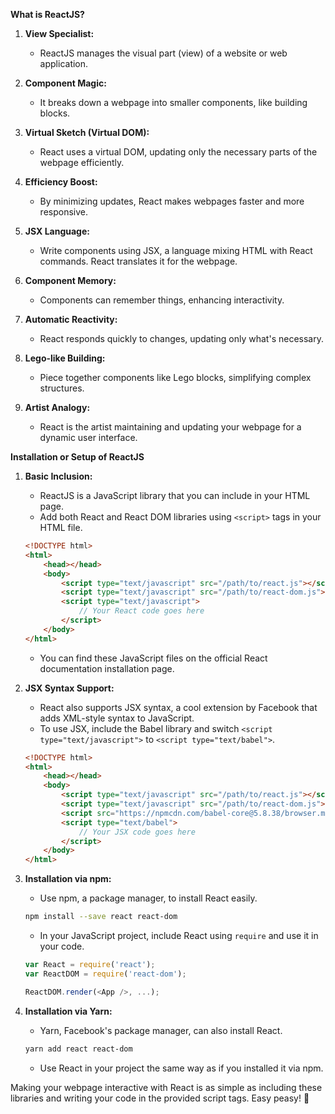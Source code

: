 **What is ReactJS?**

1. **View Specialist:**
   - ReactJS manages the visual part (view) of a website or web application.

2. **Component Magic:**
   - It breaks down a webpage into smaller components, like building blocks.

3. **Virtual Sketch (Virtual DOM):**
   - React uses a virtual DOM, updating only the necessary parts of the webpage efficiently.

4. **Efficiency Boost:**
   - By minimizing updates, React makes webpages faster and more responsive.

5. **JSX Language:**
   - Write components using JSX, a language mixing HTML with React commands. React translates it for the webpage.

6. **Component Memory:**
   - Components can remember things, enhancing interactivity.

7. **Automatic Reactivity:**
   - React responds quickly to changes, updating only what's necessary.

8. **Lego-like Building:**
   - Piece together components like Lego blocks, simplifying complex structures.

9. **Artist Analogy:**
   - React is the artist maintaining and updating your webpage for a dynamic user interface.


**Installation or Setup of ReactJS**

1. **Basic Inclusion:**
   - ReactJS is a JavaScript library that you can include in your HTML page.
   - Add both React and React DOM libraries using `<script>` tags in your HTML file.

    ```html
    <!DOCTYPE html>
    <html>
        <head></head>
        <body>
            <script type="text/javascript" src="/path/to/react.js"></script>
            <script type="text/javascript" src="/path/to/react-dom.js"></script>
            <script type="text/javascript">
                // Your React code goes here
            </script>
        </body>
    </html>
    ```

   - You can find these JavaScript files on the official React documentation installation page.

2. **JSX Syntax Support:**
   - React also supports JSX syntax, a cool extension by Facebook that adds XML-style syntax to JavaScript.
   - To use JSX, include the Babel library and switch `<script type="text/javascript">` to `<script type="text/babel">`.

    ```html
    <!DOCTYPE html>
    <html>
        <head></head>
        <body>
            <script type="text/javascript" src="/path/to/react.js"></script>
            <script type="text/javascript" src="/path/to/react-dom.js"></script>
            <script src="https://npmcdn.com/babel-core@5.8.38/browser.min.js"></script>
            <script type="text/babel">
                // Your JSX code goes here
            </script>
        </body>
    </html>
    ```

3. **Installation via npm:**
   - Use npm, a package manager, to install React easily.

    ```bash
    npm install --save react react-dom
    ```

   - In your JavaScript project, include React using `require` and use it in your code.

    ```javascript
    var React = require('react');
    var ReactDOM = require('react-dom');

    ReactDOM.render(<App />, ...);
    ```

4. **Installation via Yarn:**
   - Yarn, Facebook's package manager, can also install React.

    ```bash
    yarn add react react-dom
    ```

   - Use React in your project the same way as if you installed it via npm.

Making your webpage interactive with React is as simple as including these libraries and writing your code in the provided script tags. Easy peasy! 🚀
